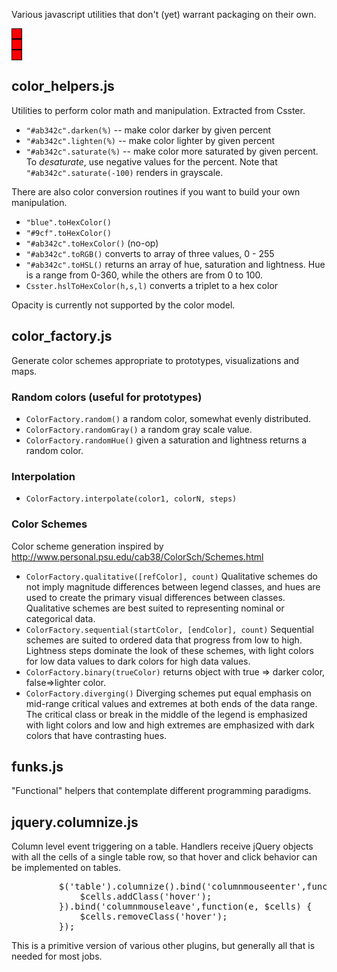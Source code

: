 Various javascript utilities that don't (yet) warrant packaging on their own.

<div style="border: 1px solid black; background-color: red; height: 15px; width: 15px;">&nbsp;</div>
<div style="border: 1px solid black; background-color: red; height: 15px; width: 15px;">&nbsp;</div>
<div style="border: 1px solid black; background-color: red; height: 15px; width: 15px;">&nbsp;</div>



## color_helpers.js

Utilities to perform color math and manipulation. Extracted from Csster.

*  <code>"#ab342c".darken(%)</code> -- make color darker by given percent
*  <code>"#ab342c".lighten(%)</code> -- make color lighter by given percent
*  <code>"#ab342c".saturate(%)</code>  -- make color more saturated by given percent. To *desaturate*, use negative values for the percent. Note that <code>"#ab342c".saturate(-100)</code> renders in grayscale.

There are also color conversion routines if you want to build your own manipulation.

*  <code>"blue".toHexColor()</code>
*  <code>"#9cf".toHexColor()</code>
*  <code>"#ab342c".toHexColor()</code> (no-op)
*  <code>"#ab342c".toRGB()</code>  converts to array of three values, 0 - 255
*  <code>"#ab342c".toHSL()</code> returns an array of hue, saturation and lightness. Hue is a range from 0-360, while the others are from 0 to 100.
*  <code>Csster.hslToHexColor(h,s,l)</code> converts a triplet to a hex color

Opacity is currently not supported by the color model.


## color_factory.js

Generate color schemes appropriate to prototypes, visualizations and maps.


### Random colors (useful for prototypes)

* <code>ColorFactory.random()</code> a random color, somewhat evenly distributed.
* <code>ColorFactory.randomGray()</code> a random gray scale value.
* <code>ColorFactory.randomHue()</code> given a saturation and lightness returns a random color.

### Interpolation

*  <code>ColorFactory.interpolate(color1, colorN, steps)</code>


### Color Schemes

Color scheme generation inspired by http://www.personal.psu.edu/cab38/ColorSch/Schemes.html


* <code>ColorFactory.qualitative([refColor], count)</code> Qualitative schemes do not imply magnitude differences between legend classes, and hues are used to create the primary visual differences between classes. Qualitative schemes are best suited to representing nominal or categorical data.
* <code>ColorFactory.sequential(startColor, [endColor], count)</code> Sequential schemes are suited to ordered data that progress from low to high. Lightness steps dominate the look of these schemes, with light colors for low data values to dark colors for high data values.
* <code>ColorFactory.binary(trueColor)</code> returns object with true => darker color, false=>lighter color.
* <code>ColorFactory.diverging()</code> Diverging schemes put equal emphasis on mid-range critical values and extremes at both ends of the data range. The critical class or break in the middle of the legend is emphasized with light colors and low and high extremes are emphasized with dark colors that have contrasting hues.


## funks.js

"Functional" helpers that contemplate different programming paradigms.



## jquery.columnize.js

Column level event triggering on a table. Handlers receive jQuery
objects with all the cells of a single table row, so that hover and click behavior
can be implemented on tables.
<pre>
         $('table').columnize().bind('columnmouseenter',function(e, $cells) {
             $cells.addClass('hover');
         }).bind('columnmouseleave',function(e, $cells) {
             $cells.removeClass('hover');
         });
</pre>
This is a primitive version of various other plugins,
but generally all that is needed for most jobs.